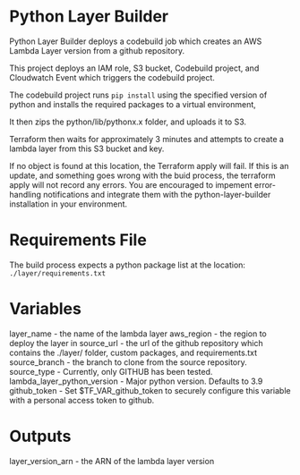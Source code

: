 # Python Layer Builder

Python Layer Builder deploys a codebuild job which creates an AWS Lambda Layer version from a github repository.

This project deploys an IAM role, S3 bucket, Codebuild project, and Cloudwatch Event which triggers the codebuild project.

The codebuild project runs `pip install` using the specified version of python and installs the required packages to a virtual environment,

It then zips the python/lib/pythonx.x folder, and uploads it to S3.

Terraform then waits for approximately 3 minutes and attempts to create a lambda layer from this S3 bucket and key.

If no object is found at this location, the Terraform apply will fail. If this is an update, and something goes wrong with the buid process, the terraform apply will not record any errors. You are encouraged to impement error-handling notifications and integrate them with the python-layer-builder installation in your environment. 

# Requirements File

The build process expects a python package list at the location: `./layer/requirements.txt`

# Variables

layer_name - the name of the lambda layer
aws_region - the region to deploy the layer in
source_url - the url of the github repository which contains the ./layer/ folder, custom packages, and requirements.txt
source_branch - the branch to clone from the source repository.
source_type - Currently, only GITHUB has been tested.
lambda_layer_python_version - Major python version. Defaults to 3.9
github_token - Set $TF_VAR_github_token to securely configure this variable with a personal access token to github.

# Outputs

layer_version_arn - the ARN of the lambda layer version
